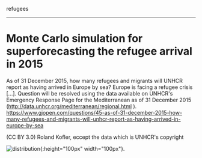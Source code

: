 refugees
________

# Monte Carlo simulation for superforecasting the refugee arrival in 2015

As of 31 December 2015, how many refugees and migrants will UNHCR report as having arrived in Europe by sea?
Europe is facing a refugee crisis [...]. Question will be resolved using the data available on UNHCR's Emergency Response Page for the Mediterranean as of 31 December 2015 (http://data.unhcr.org/mediterranean/regional.html ).
https://www.gjopen.com/questions/45-as-of-31-december-2015-how-many-refugees-and-migrants-will-unhcr-report-as-having-arrived-in-europe-by-sea

(CC BY 3.0) Roland Kofler, eccept the data which is UNHCR's copyright

![distribution](https://raw.github.com/rolandkofler/refugees/master/distribution.png){:height="100px" width="100px"}.
